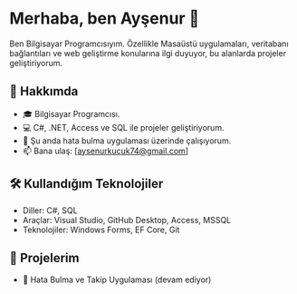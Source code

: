 # Merhaba, ben Ayşenur 👋

Ben Bilgisayar Programcısıyım. Özellikle Masaüstü uygulamaları, veritabanı bağlantıları ve web geliştirme konularına ilgi duyuyor, bu alanlarda projeler geliştiriyorum.

## 🚀 Hakkımda

- 🎓 Bilgisayar Programcısı.
- 💻 C#, .NET, Access ve SQL ile projeler geliştiriyorum.
- 🌱 Şu anda hata bulma uygulaması üzerinde çalışıyorum.
- 📫 Bana ulaş: [aysenurkucuk74@gmail.com] 

## 🛠️ Kullandığım Teknolojiler

- Diller: C#, SQL
- Araçlar: Visual Studio, GitHub Desktop, Access, MSSQL
- Teknolojiler: Windows Forms, EF Core, Git

## 📂 Projelerim

- 🐞 Hata Bulma ve Takip Uygulaması (devam ediyor)
